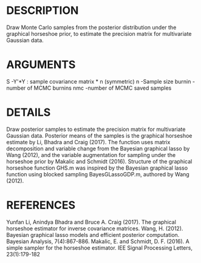 # DESCRIPTION
Draw Monte Carlo samples from the posterior distribution under the graphical horseshoe prior, to estimate the precision matrix for multivariate Gaussian data.

# ARGUMENTS
S -Y'*Y : sample covariance matrix * n (symmetric)
n -Sample size
burnin -number of MCMC burnins
nmc -number of MCMC saved samples

# DETAILS
Draw posterior samples to estimate the precision matrix for multivariate Gaussian data. Posterior means of the samples is the graphical horseshoe estimate by Li, Bhadra and Craig (2017). The function uses matrix decomposition and variable change from the Bayesian graphical lasso by Wang (2012), and the variable augmentation for sampling under the horseshoe prior by Makalic and Schmidt (2016). Structure of the graphical horseshoe function GHS.m was inspired by the Bayesian graphical lasso function using blocked sampling BayesGLassoGDP.m, authored by Wang (2012).

# REFERENCES
Yunfan Li, Anindya Bhadra and Bruce A. Craig (2017). The graphical horseshoe estimator for inverse covariance matrices. Wang, H. (2012). Bayesian graphical lasso models and efficient posterior computation. Bayesian Analysis, 7(4):867-886. Makalic, E. and Schmidt, D. F. (2016). A simple sampler for the horseshoe estimator. IEE Signal Processing Letters, 23(1):179-182
